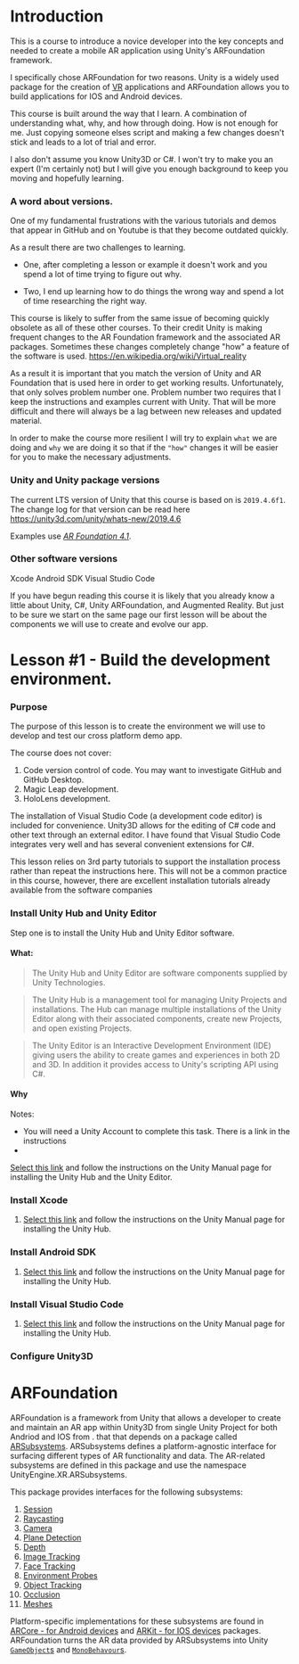 # Introduction
This is a course to introduce a novice developer into the key concepts and needed to create a mobile AR application using Unity's ARFoundation framework. 

I specifically chose ARFoundation for two reasons. Unity is a widely used package for the creation of [VR](https://en.wikipedia.org/wiki/Virtual_reality) applications and ARFoundation allows you to build applications for IOS and Android devices.

This course is built around the way that I learn. A combination of understanding what, why, and how through doing. How is not enough for me. Just copying someone elses script and making a few changes doesn't stick and leads to a lot of trial and error.

I also don't assume you know Unity3D or C#. I won't try to make you an expert (I'm certainly not) but I will give you enough background to keep you moving and hopefully learning.

### A word about versions.
One of my fundamental frustrations with the various tutorials and demos that appear in GitHub and on Youtube is that they become outdated quickly.

As a result there are two challenges to learning. 

- One, after completing a lesson or example it doesn't work and you spend a lot of time trying to figure out why. 

- Two, I end up learning how to do things the wrong way and spend a lot of time researching the right way.

This course is likely to suffer from the same issue of becoming quickly obsolete as all of these other courses. To their credit Unity is making frequent changes to the AR Foundation framework and the associated AR packages. Sometimes these changes completely change "how" a feature of the software is used. https://en.wikipedia.org/wiki/Virtual_reality 

As a result it is important that you match the version of Unity and AR Foundation that is used here in order to get working results. Unfortunately, that only solves problem number one. Problem number two requires that I keep the instructions and examples current with Unity. That will be more difficult and there will always be a lag between new releases and updated material. 

In order to make the course more resilient I will try to explain `what` we are doing and `why` we are doing it so that if the `"how"` changes it will be easier for you to make the necessary adjustments. 

### Unity and Unity package versions

The current LTS version of Unity that this course is based on is ```2019.4.6f1```. The change log for that version can be read here https://unity3d.com/unity/whats-new/2019.4.6

Examples use [*AR Foundation 4.1*](https://docs.unity3d.com/Packages/com.unity.xr.arfoundation@4.1/manual/index.html).

### Other software versions
Xcode 
Android SDK
Visual Studio Code 


If you have begun reading this course it is likely that you already know a little about Unity, C#, Unity ARFoundation, and Augmented Reality. But just to be sure we start on the same page our first lesson will be about the components we will use to create and evolve our app.

# Lesson #1 - Build the development environment.

### Purpose

The purpose of this lesson is to create the environment we will use to develop and test our cross platform demo app.

The course does not cover: 

1. Code version control of code. You may want to investigate GitHub and GitHub Desktop.
1. Magic Leap development.
1. HoloLens development.

The installation of Visual Studio Code (a development code editor) is included for convenience. Unity3D allows for the editing of C# code and other text through an external editor. I have found that Visual Studio Code integrates very well and has several convenient extensions for C#.

This lesson relies on 3rd party tutorials to support the installation process rather than repeat the instructions here. This will not be a common practice in this course, however, there are excellent installation tutorials already available from the software companies

### Install Unity Hub and Unity Editor

Step one is to install the Unity Hub and Unity Editor software.

#### What: 

>The Unity Hub and Unity Editor are software components supplied by Unity Technologies. 

>The Unity Hub is a management tool for managing Unity Projects and installations. The Hub can manage multiple installations of the Unity Editor along with their associated components, create new Projects, and open existing Projects.

>The Unity Editor is an Interactive Development Environment (IDE) giving users the ability to create games and experiences in both 2D and 3D. In addition it provides access to Unity's scripting API using C#.

#### Why



Notes:

- You will need a Unity Account to complete this task. There is a link in the instructions
- 

[Select this link](https://docs.unity3d.com/Manual/GettingStartedInstallingHub.html) and follow the instructions on the Unity Manual page for installing the Unity Hub and the Unity Editor.   




### Install Xcode

1. [Select this link](https://docs.unity3d.com/Manual/GettingStartedInstallingHub.html) and follow the instructions on the Unity Manual page for installing the Unity Hub. 

### Install Android SDK

1. [Select this link](https://docs.unity3d.com/Manual/GettingStartedInstallingHub.html) and follow the instructions on the Unity Manual page for installing the Unity Hub. 

### Install Visual Studio Code

1. [Select this link](https://docs.unity3d.com/Manual/GettingStartedInstallingHub.html) and follow the instructions on the Unity Manual page for installing the Unity Hub. 

### Configure Unity3D

# ARFoundation

ARFoundation is a framework from Unity that allows a developer to create and maintain an AR app within Unity3D from single Unity Project for both Andriod and IOS from . that that depends on a package called [ARSubsystems](https://docs.unity3d.com/Packages/com.unity.xr.arsubsystems@4.1/manual/index.html). ARSubsystems defines a platform-agnostic interface for surfacing different types of AR functionality and data. The AR-related subsystems are defined in this package and use the namespace UnityEngine.XR.ARSubsystems. 

This package provides interfaces for the following subsystems:

1. [Session](https://docs.unity3d.com/Packages/com.unity.xr.arsubsystems@4.1/manual/session-subsystem.html)
1. [Raycasting]()
1. [Camera]()
1. [Plane Detection]()
1. [Depth]()
1. [Image Tracking]()
1. [Face Tracking]()
1. [Environment Probes]()
1. [Object Tracking]()
1. [Occlusion]()
1. [Meshes]()


Platform-specific implementations for these subsystems are found in [ARCore - for Android devices](https://docs.unity3d.com/Packages/com.unity.xr.arcore@4.1/manual/index.html) and [ARKit - for IOS devices](https://docs.unity3d.com/Packages/com.unity.xr.arkit@4.1/manual/index.html) packages. ARFoundation turns the AR data provided by ARSubsystems into Unity [`GameObject`s](https://docs.unity3d.com/Manual/class-GameObject.html) and [`MonoBehavour`s](https://docs.unity3d.com/ScriptReference/MonoBehaviour.html).
